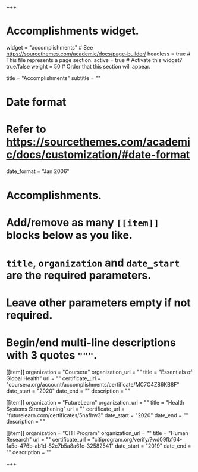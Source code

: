 +++
# Accomplishments widget.
widget = "accomplishments"  # See https://sourcethemes.com/academic/docs/page-builder/
headless = true  # This file represents a page section.
active = true  # Activate this widget? true/false
weight = 50  # Order that this section will appear.

title = "Accomplish&shy;ments"
subtitle = ""

# Date format
#   Refer to https://sourcethemes.com/academic/docs/customization/#date-format
date_format = "Jan 2006"

# Accomplishments.
#   Add/remove as many `[[item]]` blocks below as you like.
#   `title`, `organization` and `date_start` are the required parameters.
#   Leave other parameters empty if not required.
#   Begin/end multi-line descriptions with 3 quotes `"""`.

[[item]]
  organization = "Coursera"
  organization_url = ""
  title = "Essentials of Global Health"
  url = ""
  certificate_url = "coursera.org/account/accomplishments/certificate/MC7C4Z86KB8F"
  date_start = "2020"
  date_end = ""
  description = ""

[[item]]
  organization = "FutureLearn"
  organization_url = ""
  title = "Health Systems Strengthening"
  url = ""
  certificate_url = "futurelearn.com/certificates/5nafhw3"
  date_start = "2020"
  date_end = ""
  description = ""
  
[[item]]
  organization = "CITI Program"
  organization_url = ""
  title = "Human Research"
  url = ""
  certificate_url = "citiprogram.org/verify/?wd09fbf64-1a5e-476b-ab1d-82c7b5a8a61c-32582541"
  date_start = "2019"
  date_end = ""
  description = ""

+++
